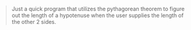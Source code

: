 > Just a quick program that utilizes the pythagorean theorem to figure out the length of a hypotenuse when the user supplies the length of the other 2 sides.
